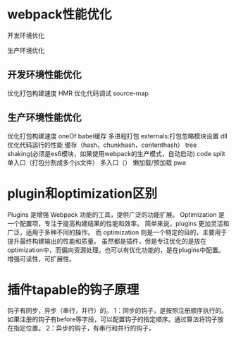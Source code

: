 # webpack性能优化
开发环境优化

生产环境优化
## 开发环境性能优化
优化打包构建速度
    HMR
优化代码调试
    source-map

## 生产环境性能优化
优化打包构建速度
    oneOf
    babel缓存
    多进程打包
    externals:打包忽略模块设置
    dll
优化代码运行的性能
    缓存（hash，chunkhash，contenthash）
    tree shaking(必须是es6模块，如果使用webpack的生产模式，自动启动)
    code split
        单入口（打包分割成多个js文件）
        多入口（）
    懒加载/预加载
    pwa
# plugin和optimization区别
Plugins 是增强 Webpack 功能的工具，提供广泛的功能扩展。
Optimization 是一个配置项，专注于提高构建结果的性能和效率。
简单来说，plugins 更加灵活和广泛，适用于多种不同的操作。
而 optimization 则是一个特定的目的，主要用于提升最终构建输出的性能和质量。
虽然都是插件，但是专注优化的是放在optimization中，而偏向资源处理，也可以有优化功能的，是在plugins中配置。
增强可读性，可扩展性。
# 插件tapable的钩子原理
钩子有同步，异步（串行，并行）的。
1：同步的钩子，是按照注册顺序执行的。如果注册的钩子有before等字段，可以配置钩子的指定顺序。通过算法将钩子放在指定位置。
2：异步的钩子，有串行和并行的钩子，

